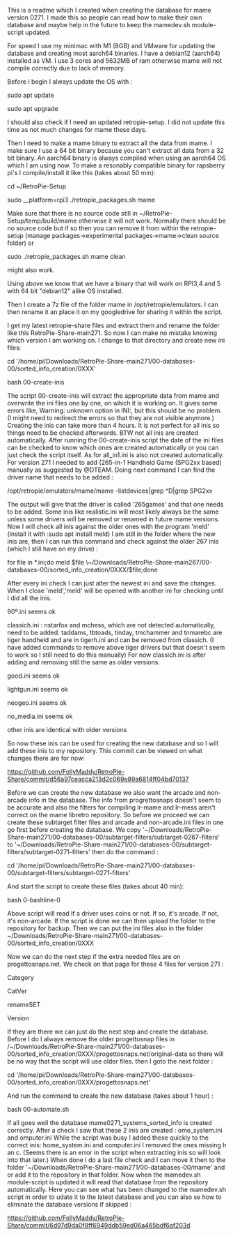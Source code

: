 This is a readme which I created when creating the database for mame version 0271.
I made this so people can read how to make their own database and maybe help in the future to keep the mamedev.sh module-script updated.

For speed I use my minimac with M1 (8GB) and VMware for updating the database and creating most aarch64 binaries.
I have a debian12 (aarch64) installed as VM.
I use 3 cores and 5632MB of ram otherwise mame will not compile correctly due to lack of memory.

Before I begin I always update the OS with :

sudo apt update

sudo apt upgrade

I should also check if I need an updated retropie-setup.
I did not update this time as not much changes for mame these days.

Then I need to make a mame binary to extract all the data from mame.
I make sure I use a 64 bit binary because you can't extract all data from a 32 bit binary.
An aarch64 binary is always compiled when using an aarch64 OS which I am using now.
To make a resonably compatible binary for rapsberry pi's I compile/install it like this (takes about 50 min):

cd \~/RetroPie-Setup

sudo __platform=rpi3 ./retropie_packages.sh mame 

Make sure that there is no source code still in \~/RetroPie-Setup/temp/build/mame otherwise it will not work.
Normally there should be no source code but if so then you can remove it from within the retropie-setup (manage packages->experimental packages->mame->clean source folder)
or

sudo ./retropie_packages.sh mame clean

might also work.

Using above we know that we have a binary that will work on RPI3,4 and 5 with 64 bit "debian12" alike OS installed.

Then I create a 7z file of the folder mame in /opt/retropie/emulators.
I can then rename it an place it on my googledrive for sharing it within the script.

I get my latest retropie-share files and extract them and rename the folder like this RetroPie-Share-main271.
So now I can make no mistake knowing which version I am working on.
I change to that directory and create new ini files:

cd '/home/pi/Downloads/RetroPie-Share-main271/00-databases-00/sorted_info_creation/0XXX'

bash 00-create-inis

The script 00-create-inis will extract the appropriate data from mame and overwrite the ini files one by one, on which it is working on.
It gives some errors like, Warning: unknown option in INI:, but this should be no problem.
(I might need to redirect the errors so that they are not visible anymore.)
Creating the inis can take more than 4 hours.
It is not perfect for all inis so things need to be checked afterwards.
BTW not all inis are created automatically.
After running the 00-create-inis script the date of the ini files can be checked to know which ones are created automatically or you can just check the script itself.
As for all_in1.ini is also not created automatically.
For version 271 I needed to add (265-in-1 Handheld Game (SPG2xx based) manually as suggested by @DTEAM.
Doing next command I can find the driver name that needs to be added :

/opt/retropie/emulators/mame/mame -listdevices|grep ^D|grep SPG2xx

The output will give that the driver is called '265games' and that one needs to be added.
Some inis like realistic.ini will most likely always be the same unless some drivers will be removed or renamed in future mame versions.
Now I will check all inis against the older ones with the program 'meld' (install it with :sudo apt install meld)
I am still in the folder where the new inis are, then I can run this command and check against the older 267 inis (which I still have on my drive) :

for file in *.ini;do meld $file \~/Downloads/RetroPie-Share-main267/00-databases-00/sorted_info_creation/0XXX/$file;done

After every ini check I can just alter the newest ini and save the changes.
When I close 'meld','meld' will be opened with another ini for checking until I did all the inis.

90º.ini seems ok

classich.ini :
nstarfox and mchess, which are not detected automatically, need to be added.
taddams, tbtoads, tinday, tmchammer and tnmarebc are tiger handheld and are in tigerh.ini and can be removed from classich. 
(I have added commands to remove above tiger drivers but that doesn't seem to work so I still need to do this manually)
For now classich.ini is after adding and removing still the same as older versions.

good.ini seems ok

lightgun.ini seems ok

neogeo.ini seems ok

no_media.ini seems ok

other inis are identical with older versions

So now these inis can be used for creating the new database and so I will add these inis to my repository.
This commit can be viewed on what changes there are for now:

https://github.com/FollyMaddy/RetroPie-Share/commit/d56a97ceacca213d2c069e89a6814ff04bd70137

Before we can create the new database we also want the arcade and non-arcade info in the database.
The info from progrettosnaps doesn't seem to be accurate and also the filters for compiling lr-mame and lr-mess aren't correct on the mame libretro repository.
So before we proceed we can create these subtarget filter files and arcade and non-arcade.ini files in one go first before creating the database.
We copy '\~/Downloads/RetroPie-Share-main271/00-databases-00/subtarget-filters/subtarget-0267-filters'
to 
'\~/Downloads/RetroPie-Share-main271/00-databases-00/subtarget-filters/subtarget-0271-filters'
then do the command :

cd '/home/pi/Downloads/RetroPie-Share-main271/00-databases-00/subtarget-filters/subtarget-0271-filters'

And start the script to create these files (takes about 40 min):

bash 0-bashline-0

Above script will read if a driver uses coins or not.
If so, it's arcade.
If not, it's non-arcade.
If the script is done we can then upload the folder to the repository for backup.
Then we can put the ini files also in the folder \~/Downloads/RetroPie-Share-main271/00-databases-00/sorted_info_creation/0XXX

Now we can do the next step if the extra needed files are on progettosnaps.net.
We check on that page for these 4 files for version 271 :

Category

CatVer

renameSET

Version

If they are there we can just do the next step and create the database.
Before I do I always remove the older progettosnap files in /\~/Downloads/RetroPie-Share-main271/00-databases-00/sorted_info_creation/0XXX/progettosnaps.net/original-data
so there will be no way that the script will use older files.
then I goto the next folder :

cd '/home/pi/Downloads/RetroPie-Share-main271/00-databases-00/sorted_info_creation/0XXX/progettosnaps.net' 

And run the command to create the new database (takes about 1 hour) :

bash 00-automate.sh

If all goes well the database mame0271_systems_sorted_info is created correctly.
After a check I saw that these 2 inis are created :
ome_system.ini and omputer.ini
While the script was busy I added these quickly to the correct inis:
home_system.ini and computer.ini
I removed the ones missing h an c.
(Seems there is an error in the script when extracting inis so will look into that later.)
When done I do a last file check and I can move it then to the folder '\~/Downloads/RetroPie-Share-main271/00-databases-00/mame' and or add it to the repository in that folder.
Now when the mamedev.sh module-script is updated it will read that database from the repository automatically.
Here you can see what has been changed to the mamedev.sh script in order to udate it to the latest database and you can also se how to eliminate the database versions if skipped :

https://github.com/FollyMaddy/RetroPie-Share/commit/6d97d9da0f8ff6949ddb59ed06a465bdf6af203d


